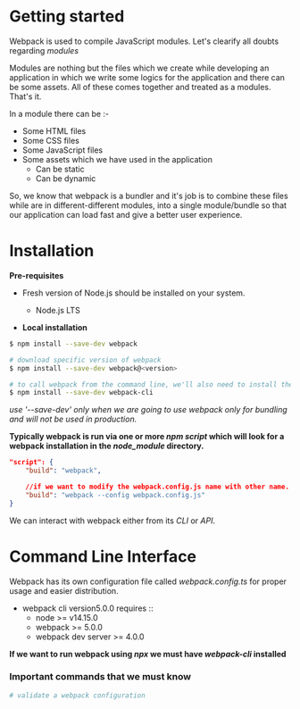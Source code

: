 # Getting started

Webpack is used to compile JavaScript modules. Let's clearify all doubts regarding _modules_

Modules are nothing but the files which we create while developing an application in which we write some logics for the application and there can be some assets. All of these comes together and treated as a modules. That's it.

In a module there can be :-

- Some HTML files
- Some CSS files
- Some JavaScript files
- Some assets which we have used in the application
  - Can be static
  - Can be dynamic

So, we know that webpack is a bundler and it's job is to combine these files while are in different-different modules, into a single module/bundle so that our application can load fast and give a better user experience.

# Installation

**Pre-requisites**

- Fresh version of Node.js should be installed on your system.

  - Node.js LTS

- **Local installation**

```bash
$ npm install --save-dev webpack

# download specific version of webpack
$ npm install --save-dev webpack@<version>

# to call webpack from the command line, we'll also need to install the CLI
$ npm install --save-dev webpack-cli
```

_use '--save-dev' only when we are going to use webpack only for bundling and will not be used in production._

**Typically webpack is run via one or more _npm script_ which will look for a webpack installation in the _node_module_ directory.**

```json
"script": {
    "build": "webpack",

    //if we want to modify the webpack.config.js name with other name.
    "build": "webpack --config webpack.config.js"
}
```

We can interact with webpack either from its _CLI_ or _API_.

# Command Line Interface

Webpack has its own configuration file called _webpack.config.ts_ for proper usage and easier distribution.

- webpack cli version5.0.0 requires ::
  - node >= v14.15.0
  - webpack >= 5.0.0
  - webpack dev server >= 4.0.0

**If we want to run webpack using _npx_ we must have _webpack-cli_ installed**

### **Important commands that we must know**

```bash
# validate a webpack configuration

```
